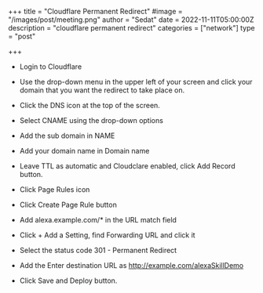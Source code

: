 +++
title = "Cloudflare Permanent Redirect"
#image = "/images/post/meeting.png"
author = "Sedat"
date = 2022-11-11T05:00:00Z
description = "cloudflare permanent redirect"
categories = ["network"]
type = "post"

+++
- Login to Cloudflare

- Use the drop-down menu in the upper left of your screen and click your domain that you want the redirect to take place on.

- Click the DNS icon at the top of the screen.

- Select CNAME using the drop-down options

- Add the sub domain in NAME

- Add your domain name in Domain name

- Leave TTL as automatic and Cloudclare enabled, click Add Record button.

- Click Page Rules icon

- Click Create Page Rule button

- Add alexa.example.com/* in the URL match field

- Click + Add a Setting, find Forwarding URL and click it

- Select the status code 301 - Permanent Redirect
 
- Add the Enter destination URL as http://example.com/alexaSkillDemo

- Click Save and Deploy button.